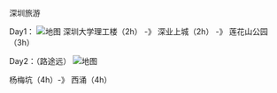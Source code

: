 深圳旅游

Day1： ![地图](http://ww4.sinaimg.cn/large/006tNc79ly1g4kb0opvuzj31hq0ls0z7.jpg)
深圳大学理工楼（2h） -》 深业上城（2h） -》 莲花山公园（3h）

Day2：（路途远） ![地图](http://ww1.sinaimg.cn/large/006tNc79ly1g4kayv7c5rj31yu0igjx2.jpg)

杨梅坑（4h）-》 西涌（4h）